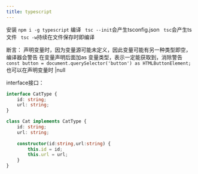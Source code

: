 ```yaml
---
title: typescript
---
```


安装
``npm i -g typescript``
编译
`` tsc --init``会产生tsconfig.json
`` tsc``会产生ts文件
`` tsc -w``持续在文件保存时即编译

断言：
声明变量时，因为变量源可能未定义，因此变量可能有另一种类型即空，编译器会警告
在变量声明后面加as 变量类型，表示一定能获取到，消除警告
``const button = document.querySelector('button') as HTMLButtonElement;``
也可以在声明变量时 |null

interface接口：
```typescript
interface CatType {
    id: string;
    url: string;
}

class Cat implements CatType {
    id: string;
    url: string;
  
    constructor(id:string,url:string) {
        this.id = id;
        this.url = url;
    }
}
```
